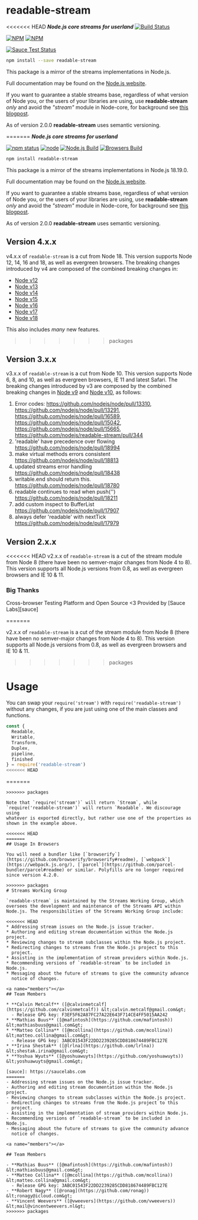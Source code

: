 # readable-stream

<<<<<<< HEAD
***Node.js core streams for userland*** [![Build Status](https://travis-ci.com/nodejs/readable-stream.svg?branch=master)](https://travis-ci.com/nodejs/readable-stream)


[![NPM](https://nodei.co/npm/readable-stream.png?downloads=true&downloadRank=true)](https://nodei.co/npm/readable-stream/)
[![NPM](https://nodei.co/npm-dl/readable-stream.png?&months=6&height=3)](https://nodei.co/npm/readable-stream/)


[![Sauce Test Status](https://saucelabs.com/browser-matrix/readabe-stream.svg)](https://saucelabs.com/u/readabe-stream)

```bash
npm install --save readable-stream
```

This package is a mirror of the streams implementations in Node.js.

Full documentation may be found on the [Node.js website](https://nodejs.org/dist/v10.18.1/docs/api/stream.html).

If you want to guarantee a stable streams base, regardless of what version of
Node you, or the users of your libraries are using, use **readable-stream** *only* and avoid the *"stream"* module in Node-core, for background see [this blogpost](http://r.va.gg/2014/06/why-i-dont-use-nodes-core-stream-module.html).

As of version 2.0.0 **readable-stream** uses semantic versioning.

=======
**_Node.js core streams for userland_**

[![npm status](https://img.shields.io/npm/v/readable-stream.svg)](https://npm.im/readable-stream)
[![node](https://img.shields.io/node/v/readable-stream.svg)](https://www.npmjs.org/package/readable-stream)
[![Node.js Build](https://github.com/nodejs/readable-stream/workflows/Node.js/badge.svg)](https://github.com/nodejs/readable-stream/actions?query=workflow%3ANode.js)
[![Browsers Build](https://github.com/nodejs/readable-stream/workflows/Browsers/badge.svg)](https://github.com/nodejs/readable-stream/actions?query=workflow%3ABrowsers)

```bash
npm install readable-stream
```

This package is a mirror of the streams implementations in Node.js 18.19.0.

Full documentation may be found on the [Node.js website](https://nodejs.org/dist/v18.19.0/docs/api/stream.html).

If you want to guarantee a stable streams base, regardless of what version of
Node you, or the users of your libraries are using, use **readable-stream** _only_ and avoid the _"stream"_ module in Node-core, for background see [this blogpost](http://r.va.gg/2014/06/why-i-dont-use-nodes-core-stream-module.html).

As of version 2.0.0 **readable-stream** uses semantic versioning.

## Version 4.x.x

v4.x.x of `readable-stream` is a cut from Node 18. This version supports Node 12, 14, 16 and 18, as well as evergreen browsers.
The breaking changes introduced by v4 are composed of the combined breaking changes in:
* [Node v12](https://nodejs.org/en/blog/release/v12.0.0/)
* [Node v13](https://nodejs.org/en/blog/release/v13.0.0/)
* [Node v14](https://nodejs.org/en/blog/release/v14.0.0/)
* [Node v15](https://nodejs.org/en/blog/release/v15.0.0/)
* [Node v16](https://nodejs.org/en/blog/release/v16.0.0/)
* [Node v17](https://nodejs.org/en/blog/release/v17.0.0/)
* [Node v18](https://nodejs.org/en/blog/release/v18.0.0/)

This also includes _many_ new features.

>>>>>>> packages
## Version 3.x.x

v3.x.x of `readable-stream` is a cut from Node 10. This version supports Node 6, 8, and 10, as well as evergreen browsers, IE 11 and latest Safari. The breaking changes introduced by v3 are composed by the combined breaking changes in [Node v9](https://nodejs.org/en/blog/release/v9.0.0/) and [Node v10](https://nodejs.org/en/blog/release/v10.0.0/), as follows:

1. Error codes: https://github.com/nodejs/node/pull/13310,
   https://github.com/nodejs/node/pull/13291,
   https://github.com/nodejs/node/pull/16589,
   https://github.com/nodejs/node/pull/15042,
   https://github.com/nodejs/node/pull/15665,
   https://github.com/nodejs/readable-stream/pull/344
2. 'readable' have precedence over flowing
   https://github.com/nodejs/node/pull/18994
3. make virtual methods errors consistent
   https://github.com/nodejs/node/pull/18813
4. updated streams error handling
   https://github.com/nodejs/node/pull/18438
5. writable.end should return this.
   https://github.com/nodejs/node/pull/18780
6. readable continues to read when push('')
   https://github.com/nodejs/node/pull/18211
7. add custom inspect to BufferList
   https://github.com/nodejs/node/pull/17907
8. always defer 'readable' with nextTick
   https://github.com/nodejs/node/pull/17979

## Version 2.x.x
<<<<<<< HEAD
v2.x.x of `readable-stream` is a cut of the stream module from Node 8 (there have been no semver-major changes from Node 4 to 8). This version supports all Node.js versions from 0.8, as well as evergreen browsers and IE 10 & 11.

### Big Thanks

Cross-browser Testing Platform and Open Source <3 Provided by [Sauce Labs][sauce]

=======

v2.x.x of `readable-stream` is a cut of the stream module from Node 8 (there have been no semver-major changes from Node 4 to 8). This version supports all Node.js versions from 0.8, as well as evergreen browsers and IE 10 & 11.

>>>>>>> packages
# Usage

You can swap your `require('stream')` with `require('readable-stream')`
without any changes, if you are just using one of the main classes and
functions.

```js
const {
  Readable,
  Writable,
  Transform,
  Duplex,
  pipeline,
  finished
} = require('readable-stream')
<<<<<<< HEAD
````
=======
```
>>>>>>> packages

Note that `require('stream')` will return `Stream`, while
`require('readable-stream')` will return `Readable`. We discourage using
whatever is exported directly, but rather use one of the properties as
shown in the example above.

<<<<<<< HEAD
=======
## Usage In Browsers

You will need a bundler like [`browserify`](https://github.com/browserify/browserify#readme), [`webpack`](https://webpack.js.org/), [`parcel`](https://github.com/parcel-bundler/parcel#readme) or similar. Polyfills are no longer required since version 4.2.0.

>>>>>>> packages
# Streams Working Group

`readable-stream` is maintained by the Streams Working Group, which
oversees the development and maintenance of the Streams API within
Node.js. The responsibilities of the Streams Working Group include:

<<<<<<< HEAD
* Addressing stream issues on the Node.js issue tracker.
* Authoring and editing stream documentation within the Node.js project.
* Reviewing changes to stream subclasses within the Node.js project.
* Redirecting changes to streams from the Node.js project to this
  project.
* Assisting in the implementation of stream providers within Node.js.
* Recommending versions of `readable-stream` to be included in Node.js.
* Messaging about the future of streams to give the community advance
  notice of changes.

<a name="members"></a>
## Team Members

* **Calvin Metcalf** ([@calvinmetcalf](https://github.com/calvinmetcalf)) &lt;calvin.metcalf@gmail.com&gt;
  - Release GPG key: F3EF5F62A87FC27A22E643F714CE4FF5015AA242
* **Mathias Buus** ([@mafintosh](https://github.com/mafintosh)) &lt;mathiasbuus@gmail.com&gt;
* **Matteo Collina** ([@mcollina](https://github.com/mcollina)) &lt;matteo.collina@gmail.com&gt;
  - Release GPG key: 3ABC01543F22DD2239285CDD818674489FBC127E
* **Irina Shestak** ([@lrlna](https://github.com/lrlna)) &lt;shestak.irina@gmail.com&gt;
* **Yoshua Wyuts** ([@yoshuawuyts](https://github.com/yoshuawuyts)) &lt;yoshuawuyts@gmail.com&gt;

[sauce]: https://saucelabs.com
=======
- Addressing stream issues on the Node.js issue tracker.
- Authoring and editing stream documentation within the Node.js project.
- Reviewing changes to stream subclasses within the Node.js project.
- Redirecting changes to streams from the Node.js project to this
  project.
- Assisting in the implementation of stream providers within Node.js.
- Recommending versions of `readable-stream` to be included in Node.js.
- Messaging about the future of streams to give the community advance
  notice of changes.

<a name="members"></a>

## Team Members

- **Mathias Buus** ([@mafintosh](https://github.com/mafintosh)) &lt;mathiasbuus@gmail.com&gt;
- **Matteo Collina** ([@mcollina](https://github.com/mcollina)) &lt;matteo.collina@gmail.com&gt;
  - Release GPG key: 3ABC01543F22DD2239285CDD818674489FBC127E
- **Robert Nagy** ([@ronag](https://github.com/ronag)) &lt;ronagy@icloud.com&gt;
- **Vincent Weevers** ([@vweevers](https://github.com/vweevers)) &lt;mail@vincentweevers.nl&gt;
>>>>>>> packages

